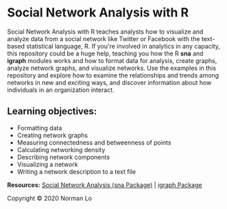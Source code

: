 # Social Network Analysis with R

Social Network Analysis with R teaches analysts how to visualize and analyze data from a social network like Twitter or Facebook with the text-based statistical language, R. If you're involved in analytics in any capacity, this repository could be a huge help, teaching you how the R **sna** and **igraph** modules works and how to format data for analysis, create graphs, analyze network graphs, and visualize networks. Use the examples in this repository and explore how to examine the relationships and trends among networks in new and exciting ways, and discover information about how individuals in an organization interact.

## Learning objectives:
- Formatting data
- Creating network graphs
- Measuring connectedness and betweenness of points
- Calculating networking density
- Describing network components
- Visualizing a network
- Writing a network description to a text file

**Resources:**  [Social Network Analysis (sna Package)](https://www.rdocumentation.org/packages/sna/versions/2.5)  |  [igraph Package](https://igraph.org/r/)

Copyright © 2020 Norman Lo

